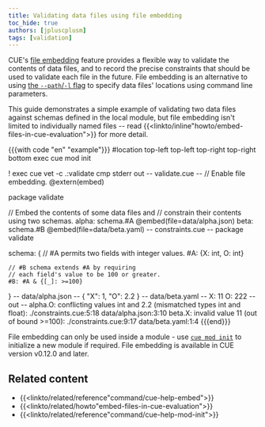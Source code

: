 ```yaml
---
title: Validating data files using file embedding
toc_hide: true
authors: [jpluscplusm]
tags: [validation]
---
```


CUE's
[file embedding]({{<relref"docs/reference/command/cue-help-embed">}})
feature provides a flexible way to validate the contents of data files, and to
record the precise constraints that should be used to validate each file in the
future.
File embedding is an alternative to using
[the `--path`/`-l` flag]({{<relref"docs/concept/using-the-cue-export-command/inputs/#static-locations">}})
to specify data files' locations using command line parameters.
<!-- TODO: swap the above link for a section in the cue-vet command when it's published -->

This guide demonstrates a simple example of validating two data files against
schemas defined in the local module, but file embedding isn't limited to
individually named files -- read
{{<linkto/inline"howto/embed-files-in-cue-evaluation">}} for more detail.

{{{with code "en" "example"}}}
#location top-left top-left top-right top-right bottom
exec cue mod init

! exec cue vet -c .:validate
cmp stderr out
-- validate.cue --
// Enable file embedding.
@extern(embed)

package validate

// Embed the contents of some data files and
// constrain their contents using two schemas.
alpha: schema.#A @embed(file=data/alpha.json)
beta:  schema.#B @embed(file=data/beta.yaml)
-- constraints.cue --
package validate

schema: {
	// #A permits two fields with integer values.
	#A: {X: int, O: int}

	// #B schema extends #A by requiring
	// each field's value to be 100 or greater.
	#B: #A & {[_]: >=100}
}
-- data/alpha.json --
{
    "X": 1,
    "O": 2.2
}
-- data/beta.yaml --
X: 11
O: 222
-- out --
alpha.O: conflicting values int and 2.2 (mismatched types int and float):
    ./constraints.cue:5:18
    data/alpha.json:3:10
beta.X: invalid value 11 (out of bound >=100):
    ./constraints.cue:9:17
    data/beta.yaml:1:4
{{{end}}}

File embedding can only be used inside a module - use
[`cue mod init`]({{<relref"docs/reference/command/cue-help-mod-init">}})
to initialize a new module if required.
File embedding is available in CUE version v0.12.0 and later.

## Related content

- {{<linkto/related/reference"command/cue-help-embed">}}
- {{<linkto/related/howto"embed-files-in-cue-evaluation">}}
- {{<linkto/related/reference"command/cue-help-mod-init">}}
